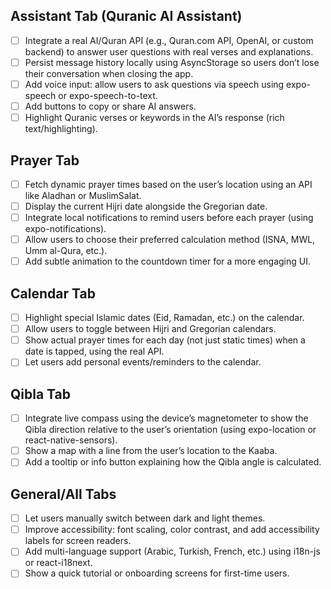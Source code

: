 ## Assistant Tab (Quranic AI Assistant)
- [ ] Integrate a real AI/Quran API (e.g., Quran.com API, OpenAI, or custom backend) to answer user questions with real verses and explanations.
- [ ] Persist message history locally using AsyncStorage so users don’t lose their conversation when closing the app.
- [ ] Add voice input: allow users to ask questions via speech using expo-speech or expo-speech-to-text.
- [ ] Add buttons to copy or share AI answers.
- [ ] Highlight Quranic verses or keywords in the AI’s response (rich text/highlighting).

## Prayer Tab
- [ ] Fetch dynamic prayer times based on the user’s location using an API like Aladhan or MuslimSalat.
- [ ] Display the current Hijri date alongside the Gregorian date.
- [ ] Integrate local notifications to remind users before each prayer (using expo-notifications).
- [ ] Allow users to choose their preferred calculation method (ISNA, MWL, Umm al-Qura, etc.).
- [ ] Add subtle animation to the countdown timer for a more engaging UI.

## Calendar Tab
- [ ] Highlight special Islamic dates (Eid, Ramadan, etc.) on the calendar.
- [ ] Allow users to toggle between Hijri and Gregorian calendars.
- [ ] Show actual prayer times for each day (not just static times) when a date is tapped, using the real API.
- [ ] Let users add personal events/reminders to the calendar.

## Qibla Tab
- [ ] Integrate live compass using the device’s magnetometer to show the Qibla direction relative to the user’s orientation (using expo-location or react-native-sensors).
- [ ] Show a map with a line from the user’s location to the Kaaba.
- [ ] Add a tooltip or info button explaining how the Qibla angle is calculated.

## General/All Tabs
- [ ] Let users manually switch between dark and light themes.
- [ ] Improve accessibility: font scaling, color contrast, and add accessibility labels for screen readers.
- [ ] Add multi-language support (Arabic, Turkish, French, etc.) using i18n-js or react-i18next.
- [ ] Show a quick tutorial or onboarding screens for first-time users.